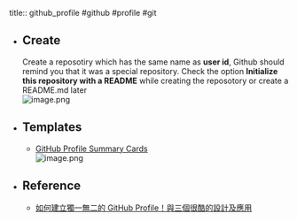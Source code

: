 title:: github_profile
#github #profile #git

- ## Create
  Create a reposotiry which has the same name as **user id**, Github should remind you that it was a special repository. Check the option **Initialize this repository with a README** while creating the reposotory or create a README.md later  
  ![image.png](../assets/image_1661675922057_0.png)
- ## Templates
	- [GitHub Profile Summary Cards](https://github.com/vn7n24fzkq/github-profile-summary-cards)  
	  ![image.png](../assets/image_1661676721453_0.png)
- ## Reference
	- [如何建立獨一無二的 GitHub Profile！與三個很酷的設計及應用](https://medium.com/starbugs/%E5%A6%82%E4%BD%95%E5%BB%BA%E7%AB%8B%E7%8D%A8%E4%B8%80%E7%84%A1%E4%BA%8C%E7%9A%84-github-profile-%E8%88%87%E4%B8%89%E5%80%8B%E5%BE%88%E9%85%B7%E7%9A%84%E8%A8%AD%E8%A8%88%E5%8F%8A%E6%87%89%E7%94%A8-ef1cbb4b42c1)